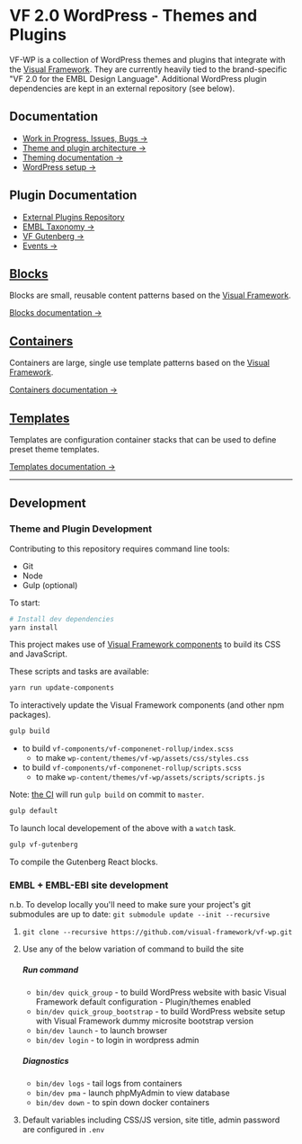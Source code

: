 # VF 2.0 WordPress - Themes and Plugins

VF-WP is a collection of WordPress themes and plugins that integrate with the [Visual Framework](https://stable.visual-framework.dev/). They are currently heavily tied to the brand-specific "VF 2.0 for the EMBL Design Language". Additional WordPress plugin dependencies are kept in an external repository (see below).

## Documentation

* [Work in Progress, Issues, Bugs →](https://github.com/visual-framework/vf-wp/issues)
* [Theme and plugin architecture →](/docs/architecture.md)
* [Theming documentation →](/wp-content/themes/vf-wp/README.md)
* [WordPress setup →](/docs/wordpress.md)

## Plugin Documentation

* [External Plugins Repository](https://github.com/visual-framework/vfwp-external-plugins)
* [EMBL Taxonomy →](/wp-content/plugins/embl-taxonomy/README.md)
* [VF Gutenberg →](/wp-content/plugins/vf-gutenberg/README.md)
* [Events →](/wp-content/plugins/vf-events/README.md)

## [Blocks](/docs/blocks.md)

Blocks are small, reusable content patterns based on the [Visual Framework](https://stable.visual-framework.dev/).

[Blocks documentation →](/docs/blocks.md)

## [Containers](/docs/containers.md)

Containers are large, single use template patterns based on the [Visual Framework](https://stable.visual-framework.dev/).

[Containers documentation →](/docs/containers.md)

## [Templates](/docs/templates.md)

Templates are configuration container stacks that can be used to define preset  theme templates.

[Templates documentation →](/docs/templates.md)

* * *

## Development

### Theme and Plugin Development

Contributing to this repository requires command line tools:

* Git
* Node
* Gulp (optional)

To start:

```bash
# Install dev dependencies
yarn install
```

This project makes use of [Visual Framework components](https://visual-framework.github.io/vf-welcome) to build its CSS and JavaScript.

These scripts and tasks are available:

```sh
yarn run update-components
```

To interactively update the Visual Framework components (and other npm packages).

```sh
gulp build
```

* to build `vf-components/vf-componenet-rollup/index.scss`
  - to make `wp-content/themes/vf-wp/assets/css/styles.css`
* to build `vf-components/vf-componenet-rollup/scripts.scss`
  - to make `wp-content/themes/vf-wp/assets/scripts/scripts.js`

Note: [the CI](https://github.com/visual-framework/vf-wp/blob/master/.github/workflows/build.js.yml) will run `gulp build` on commit to `master`.

```sh
gulp default
```

To launch local developement of the above with a `watch` task.

```sh
gulp vf-gutenberg
```

To compile the Gutenberg React blocks.

### EMBL + EMBL-EBI site development

n.b. To develop locally you'll need to make sure your project's git submodules are up to date: `git submodule update --init --recursive`

1. `git clone --recursive https://github.com/visual-framework/vf-wp.git`
1. Use any of the below variation of command to build the site

    ##### Run command

    - `bin/dev quick_group` - to build WordPress website with basic Visual Framework default configuration - Plugin/themes enabled
    - `bin/dev quick_group_bootstrap` - to build WordPress website setup with Visual Framework dummy microsite bootstrap version
    - `bin/dev launch` - to launch browser
    - `bin/dev login`  - to login in wordpress admin

    ##### Diagnostics

    - `bin/dev logs`    - tail logs from containers
    - `bin/dev pma`     - launch phpMyAdmin to view database
    - `bin/dev down`   - to spin down docker containers

1. Default variables including CSS/JS version, site title, admin password are configured in `.env`

